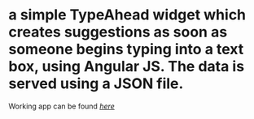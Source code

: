 # a simple TypeAhead widget which creates suggestions as soon as someone begins typing into a text box, using Angular JS. The data is served using a JSON file.

Working app can be found <a href="https://typeahead.000webhostapp.com/"><em>here</em></a>
